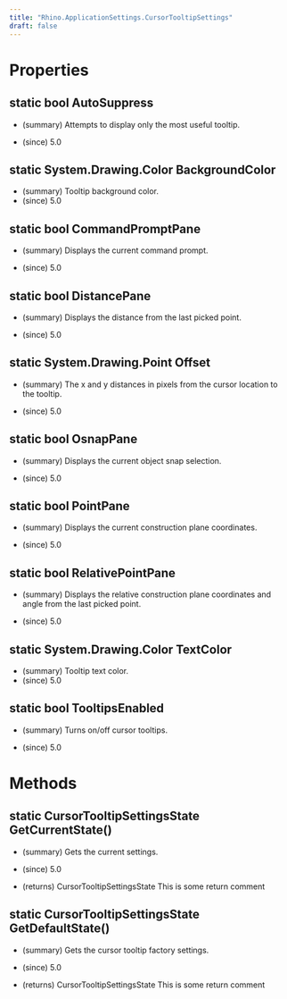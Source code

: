 ```yaml
---
title: "Rhino.ApplicationSettings.CursorTooltipSettings"
draft: false
---
```


# Properties
## static bool AutoSuppress
- (summary) 
     Attempts to display only the most useful tooltip.
     
- (since) 5.0
## static System.Drawing.Color BackgroundColor
- (summary) Tooltip background color.
- (since) 5.0
## static bool CommandPromptPane
- (summary) 
     Displays the current command prompt.
     
- (since) 5.0
## static bool DistancePane
- (summary) 
     Displays the distance from the last picked point.
     
- (since) 5.0
## static System.Drawing.Point Offset
- (summary) 
     The x and y distances in pixels from the cursor location to the tooltip.
     
- (since) 5.0
## static bool OsnapPane
- (summary) 
     Displays the current object snap selection.
     
- (since) 5.0
## static bool PointPane
- (summary) 
     Displays the current construction plane coordinates.
     
- (since) 5.0
## static bool RelativePointPane
- (summary) 
     Displays the relative construction plane coordinates and angle from the last picked point.
     
- (since) 5.0
## static System.Drawing.Color TextColor
- (summary) Tooltip text color.
- (since) 5.0
## static bool TooltipsEnabled
- (summary) 
     Turns on/off cursor tooltips.
     
- (since) 5.0
# Methods
## static CursorTooltipSettingsState GetCurrentState()
- (summary) 
     Gets the current settings.
     
- (since) 5.0
- (returns) CursorTooltipSettingsState This is some return comment
## static CursorTooltipSettingsState GetDefaultState()
- (summary) 
     Gets the cursor tooltip factory settings.
     
- (since) 5.0
- (returns) CursorTooltipSettingsState This is some return comment

